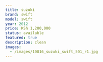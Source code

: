 ```yaml
---
title: suzuki
brand: swift
model: swift
year: 2012
price: KSh 1,200,000
status: available
featured: true
description: clean
images:
  - /images/10816_suzuki_swift_501_r1.jpg
---
```

